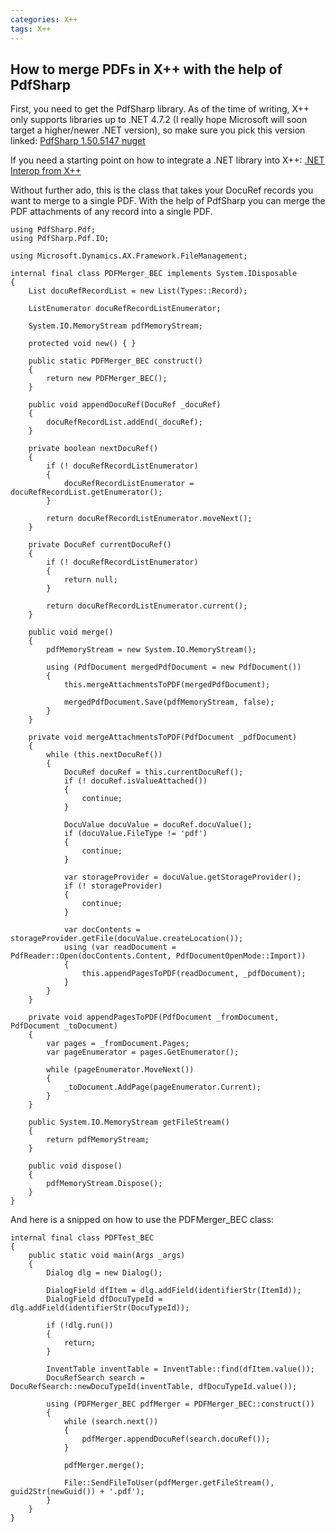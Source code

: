```yaml
---
categories: X++
tags: X++
---
```

## How to merge PDFs in X++ with the help of PdfSharp
First, you need to get the PdfSharp library. As of the time of writing, X++ only supports libraries up to .NET 4.7.2 (I really hope Microsoft will soon target a higher/newer .NET version), so make sure you pick this version linked:
[PdfSharp 1.50.5147 nuget](https://www.nuget.org/packages/PdfSharp/1.50.5147)

If you need a starting point on how to integrate a .NET library into X++:
[.NET Interop from X++](https://learn.microsoft.com/en-us/previous-versions/dynamicsax-2012/developer/net-interop-from-x)

Without further ado, this is the class that takes your DocuRef records you want to merge to a single PDF. With the help of PdfSharp you can merge the PDF attachments of any record into a single PDF.
```axapta
using PdfSharp.Pdf;
using PdfSharp.Pdf.IO;

using Microsoft.Dynamics.AX.Framework.FileManagement;

internal final class PDFMerger_BEC implements System.IDisposable
{
    List docuRefRecordList = new List(Types::Record);

    ListEnumerator docuRefRecordListEnumerator;

    System.IO.MemoryStream pdfMemoryStream;

    protected void new() { }

    public static PDFMerger_BEC construct()
    {
        return new PDFMerger_BEC();
    }

    public void appendDocuRef(DocuRef _docuRef)
    {
        docuRefRecordList.addEnd(_docuRef);
    }

    private boolean nextDocuRef()
    {
        if (! docuRefRecordListEnumerator)
        {
            docuRefRecordListEnumerator = docuRefRecordList.getEnumerator();
        }

        return docuRefRecordListEnumerator.moveNext();
    }

    private DocuRef currentDocuRef()
    {
        if (! docuRefRecordListEnumerator)
        {
            return null;
        }

        return docuRefRecordListEnumerator.current();
    }

    public void merge()
    {
        pdfMemoryStream = new System.IO.MemoryStream();

        using (PdfDocument mergedPdfDocument = new PdfDocument())
        {
            this.mergeAttachmentsToPDF(mergedPdfDocument);

            mergedPdfDocument.Save(pdfMemoryStream, false);
        }
    }

    private void mergeAttachmentsToPDF(PdfDocument _pdfDocument)
    {
        while (this.nextDocuRef())
        {
            DocuRef docuRef = this.currentDocuRef();
            if (! docuRef.isValueAttached())
            {
                continue;
            }

            DocuValue docuValue = docuRef.docuValue();
            if (docuValue.FileType != 'pdf')
            {
                continue;
            }

            var storageProvider = docuValue.getStorageProvider();
            if (! storageProvider)
            {
                continue;
            }

            var docContents = storageProvider.getFile(docuValue.createLocation());                
            using (var readDocument = PdfReader::Open(docContents.Content, PdfDocumentOpenMode::Import))
            {
                this.appendPagesToPDF(readDocument, _pdfDocument);
            }
        }
    }

    private void appendPagesToPDF(PdfDocument _fromDocument, PdfDocument _toDocument)
    {
        var pages = _fromDocument.Pages;
        var pageEnumerator = pages.GetEnumerator();

        while (pageEnumerator.MoveNext())
        {
            _toDocument.AddPage(pageEnumerator.Current);
        }
    }

    public System.IO.MemoryStream getFileStream()
    {
        return pdfMemoryStream;
    }

    public void dispose()
    {
        pdfMemoryStream.Dispose();
    }
}
```

And here is a snipped on how to use the PDFMerger_BEC class:
```axapta
internal final class PDFTest_BEC
{
    public static void main(Args _args)
    {
        Dialog dlg = new Dialog();

        DialogField dfItem = dlg.addField(identifierStr(ItemId));
        DialogField dfDocuTypeId = dlg.addField(identifierStr(DocuTypeId));

        if (!dlg.run())
        {
            return;
        }
        
        InventTable inventTable = InventTable::find(dfItem.value());
        DocuRefSearch search = DocuRefSearch::newDocuTypeId(inventTable, dfDocuTypeId.value());

        using (PDFMerger_BEC pdfMerger = PDFMerger_BEC::construct())
        {
            while (search.next())
            {
                pdfMerger.appendDocuRef(search.docuRef());
            }

            pdfMerger.merge();

            File::SendFileToUser(pdfMerger.getFileStream(), guid2Str(newGuid()) + '.pdf');            
        }        
    }
}
```
